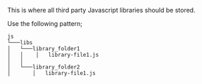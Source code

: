 This is where all third party Javascript libraries should be stored.

Use the following pattern;

```
js
└───libs
│   └───library_folder1
│   │    │   library-file1.js
│   │   
│   └───library_folder2
│       │   library-file1.js
```
